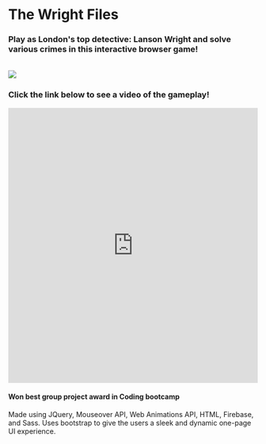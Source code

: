 # The Wright Files
<h3>Play as London's top detective: Lanson Wright and solve various crimes in this interactive browser game! </h3>
<br>
<img src="https://scontent-iad3-1.xx.fbcdn.net/v/t31.0-8/23737617_10209866551371262_2573539558325936771_o.jpg?oh=f8329758cd2fb7894e10779359a9c984&oe=5AED5EFF"></img>
 <h3> Click the link below to see a video of the gameplay! </h3>
<iframe src="https://www.linkedin.com/embed/feed/update/urn:li:activity:6315226245592416256" height="556" width="504" frameborder="0" allowfullscreen=""></iframe>


<h4> Won best group project award in Coding bootcamp </h4>
Made using JQuery, Mouseover API, Web Animations API, HTML, Firebase, and Sass. 
Uses bootstrap to give the users a sleek and dynamic one-page UI experience.

